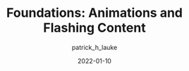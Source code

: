 ---
author: patrick_h_lauke
date: 2022-01-10
permalink: false
publisher: tetralogical
tags:
  - accessibility
  - animations
target_url: https://tetralogical.com/blog/2022/01/10/animations-and-flashing-content/
title: "Foundations: Animations and Flashing Content"
---